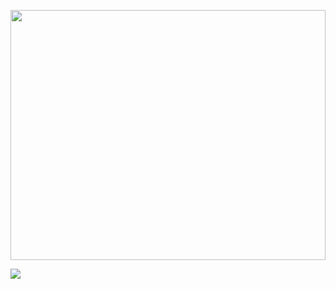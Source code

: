<img src="https://tenor.com/view/tom-and-jerry-tom-phone-call-happy-gif-22288687" height="400px" width="100%"></img>


<div style="display:flex; flex-wrap:wrap" align="center">
<img src="http://github-readme-streak-stats.herokuapp.com?user=jonas-hirsch&theme=contrast"></img>
</div>
